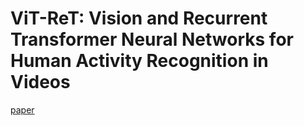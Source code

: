 # ViT-ReT: Vision and Recurrent Transformer Neural Networks for Human Activity Recognition in Videos 
[paper](https://ieeexplore.ieee.org/abstract/document/10177697)
